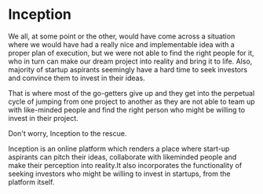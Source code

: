 # Inception
We all, at some point or the other, would have come across a situation where we would have had a really nice and implementable idea with a proper plan of execution, but we were not able to find the right people for it, who in turn can make our dream project into reality and bring it to life. Also, majority of startup aspirants seemingly have a hard time to seek investors and convince them to invest in their ideas.

That is where most of the go-getters give up and they get into the perpetual cycle of jumping from one project to another as they are not able to team up with like-minded people and find the right person who might be willing to invest in their project.

Don't worry, Inception to the rescue.

Inception is an online platform which renders a place where start-up aspirants can pitch their ideas, collaborate with likeminded people and make their perception into reality.It also incorporates the functionality of seeking investors who might be willing to invest in startups, from the platform itself. 

